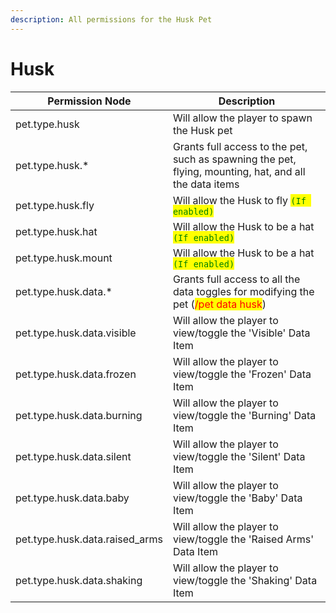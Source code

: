 ```yaml
---
description: All permissions for the Husk Pet
---
```



# Husk
| Permission Node | Description |
| - | - |
| pet.type.husk | Will allow the player to spawn the Husk pet |
| pet.type.husk.* | Grants full access to the pet, such as spawning the pet, flying, mounting, hat, and all the data items |
| pet.type.husk.fly | Will allow the Husk to fly <mark style="color:green;">`(If enabled)`</mark> |
| pet.type.husk.hat | Will allow the Husk to be a hat <mark style="color:green;">`(If enabled)`</mark> |
| pet.type.husk.mount | Will allow the Husk to be a hat <mark style="color:green;">`(If enabled)`</mark> |
| pet.type.husk.data.* | Grants full access to all the data toggles for modifying the pet (<mark style="color:red;">/pet data husk</mark>) |
| pet.type.husk.data.visible | Will allow the player to view/toggle the 'Visible' Data Item |
| pet.type.husk.data.frozen | Will allow the player to view/toggle the 'Frozen' Data Item |
| pet.type.husk.data.burning | Will allow the player to view/toggle the 'Burning' Data Item |
| pet.type.husk.data.silent | Will allow the player to view/toggle the 'Silent' Data Item |
| pet.type.husk.data.baby | Will allow the player to view/toggle the 'Baby' Data Item |
| pet.type.husk.data.raised_arms | Will allow the player to view/toggle the 'Raised Arms' Data Item |
| pet.type.husk.data.shaking | Will allow the player to view/toggle the 'Shaking' Data Item |

